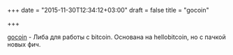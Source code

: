 +++
date = "2015-11-30T12:34:12+03:00"
draft = false
title = "gocoin"

+++

<p><a href="https://github.com/CoinStorage/gocoin">gocoin</a>&nbsp;- Либа для работы с&nbsp;bitcoin. Основана на&nbsp;hellobitcoin, но с пачкой новых фич.</p>

